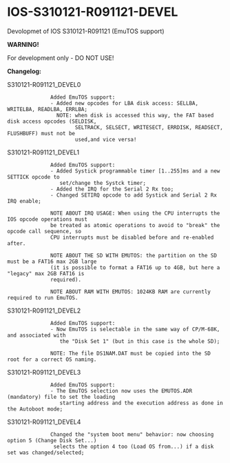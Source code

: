 # IOS-S310121-R091121-DEVEL
Devolopmet of IOS S310121-R091121 (EmuTOS support)

 **WARNING!**
 
 For development only - DO NOT USE!




**Changelog:**

S310121-R091121_DEVEL0 

                  Added EmuTOS support:
                  - Added new opcodes for LBA disk access: SELLBA, WRITELBA, READLBA, ERRLBA;
                    NOTE: when disk is accessed this way, the FAT based disk access opcodes (SELDISK,
                          SELTRACK, SELSECT, WRITESECT, ERRDISK, READSECT, FLUSHBUFF) must not be 
                          used,and vice versa!
                          
S310121-R091121_DEVEL1 

                  Added EmuTOS support:
                  - Added Systick programmable timer [1..255]ms and a new SETTICK opcode to 
                     set/change the Systck timer;
                  - Added the IRQ for the Serial 2 Rx too;
                  - Changed SETIRQ opcode to add Systick and Serial 2 Rx IRQ enable;
                  
                  NOTE ABOUT IRQ USAGE: When using the CPU interrupts the IOS opcode operations must 
                  be treated as atomic operations to avoid to "break" the opcode call sequence, so 
                  CPU interrupts must be disabled before and re-enabled after.
                  
                  NOTE ABOUT THE SD WITH EMUTOS: the partition on the SD must be a FAT16 max 2GB large 
                  (it is possible to format a FAT16 up to 4GB, but here a "legacy" max 2GB FAT16 is 
                  required).
                  
                  NOTE ABOUT RAM WITH EMUTOS: 1024KB RAM are currently required to run EmuTOS.
                  
 S310121-R091121_DEVEL2
 
                  Added EmuTOS support:
                  - Now EmuTOS is selectable in the same way of CP/M-68K, and associated with 
                     the "Disk Set 1" (but in this case is the whole SD);
                     
                  NOTE: The file DS1NAM.DAT must be copied into the SD root for a correct OS naming.
                  
                  
S310121-R091121_DEVEL3
 
                  Added EmuTOS support:
                  - The EmuTOS selection now uses the EMUTOS.ADR (mandatory) file to set the loading
                     starting address and the execution address as done in the Autoboot mode;
                     

S310121-R091121_DEVEL4
 
                  Changed the "system boot menu" behavior: now choosing option 5 (Change Disk Set...)
                   selects the option 4 too (Load OS from...) if a disk set was changed/selected;
